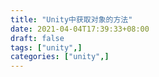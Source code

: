 ```yaml
---
title: "Unity中获取对象的方法"
date: 2021-04-04T17:39:33+08:00
draft: false
tags: ["unity",]
categories: ["unity",]
---
```


